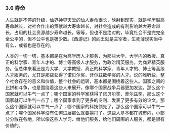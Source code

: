 ### 3.6 寿命
人生就是不停的升级，仙界神界天堂的仙人寿命很长，映射到现实，就是学历越高寿命越长，对社会作出的贡献越大寿命越长，对社会造成的有利影响越大寿命越长，占用的社会资源越少寿命越长，等等，但也不是绝对的，毕竟社会不是完完全全公平的，但不公平也是极少数。《西游记》的阎王就是主宰者，生死薄现实当中有么，或者也是存在的。

人类的一切一切，基本都是在为高学历人才服务，为那些大学、大学内的教授、真正的科学家、青年人才的、博士等高级人才服务，为政治精英服务，为商界精英服务。但总体来看还是为大学、大学教授、真正的科学家、青年人才的、博士等高级人才服务的，尤其是那些获得了诺贝尔奖、菲尔兹数学奖的人才。说的难听些，整个社会存在的意义和价值，整个社会的运转，基本都是围绕着这些人。国家之间的比拼和斗争，也是围绕着这些人来展开，像哪个国家战争兵器更加发达，那么这个国家就可以牛气一点了；哪个国家的科学家获得了诺贝尔奖、菲尔兹奖，那么这个国家就可以牛气一点了；哪个国家拿到了更多的专利、发表了更多有效的论文，那么这个国家就可以牛气一点了；哪个国家的科技领先了，那么这个国家可以牛气一点了；哪个国家科学没有任何进展那么就要挨打了。这些人基本都在城市内，小部分分散在各地，所以像这些人学习、给他们服务，给他们周围的人服务，都是很有价值的。
